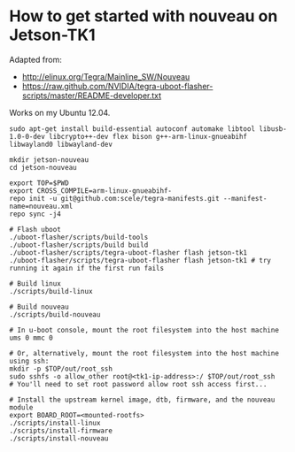 # How to get started with nouveau on Jetson-TK1

Adapted from:

* http://elinux.org/Tegra/Mainline_SW/Nouveau
* https://raw.github.com/NVIDIA/tegra-uboot-flasher-scripts/master/README-developer.txt

Works on my Ubuntu 12.04.

```
sudo apt-get install build-essential autoconf automake libtool libusb-1.0-0-dev libcrypto++-dev flex bison g++-arm-linux-gnueabihf libwayland0 libwayland-dev

mkdir jetson-nouveau
cd jetson-nouveau

export TOP=$PWD
export CROSS_COMPILE=arm-linux-gnueabihf-
repo init -u git@github.com:scele/tegra-manifests.git --manifest-name=nouveau.xml
repo sync -j4

# Flash uboot
./uboot-flasher/scripts/build-tools
./uboot-flasher/scripts/build build
./uboot-flasher/scripts/tegra-uboot-flasher flash jetson-tk1
./uboot-flasher/scripts/tegra-uboot-flasher flash jetson-tk1 # try running it again if the first run fails

# Build linux
./scripts/build-linux

# Build nouveau
./scripts/build-nouveau

# In u-boot console, mount the root filesystem into the host machine
ums 0 mmc 0

# Or, alternatively, mount the root filesystem into the host machine using ssh:
mkdir -p $TOP/out/root_ssh
sudo sshfs -o allow_other root@<tk1-ip-address>:/ $TOP/out/root_ssh
# You'll need to set root password allow root ssh access first...

# Install the upstream kernel image, dtb, firmware, and the nouveau module
export BOARD_ROOT=<mounted-rootfs>
./scripts/install-linux
./scripts/install-firmware
./scripts/install-nouveau
```

